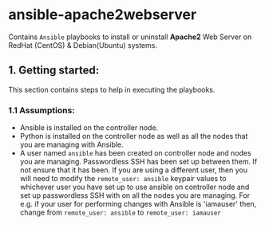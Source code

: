 # ansible-apache2webserver
Contains `Ansible` playbooks to install or uninstall **Apache2** Web Server on RedHat (CentOS) & Debian(Ubuntu) systems.

## 1. Getting started:
This section contains steps to help in executing the playbooks.

### 1.1 Assumptions:
 * Ansible is installed on the controller node.
 * Python is installed on the controller node as well as all the nodes that you are managing with Ansible.
 * A user named `ansible` has been created on controller node and nodes you are managing. Passwordless SSH has been set up between them. If not ensure that it has been. If you are using a different user, then you will need to modify the `remote_user: ansible` keypair values to whichever user you have set up to use ansible on controller node and set up passwordless SSH with on all the nodes you are managing. For e.g. if your user for performing changes with Ansible is 'iamauser' then, change from `remote_user: ansible` to `remote_user: iamauser`
 
